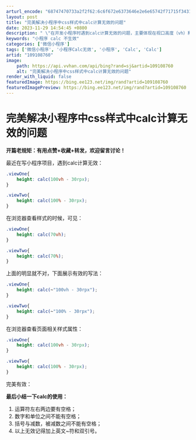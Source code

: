 ```yaml
---
arturl_encode: "68747470733a2f2f62:6c6f672e6373646e2e6e65742f71715f34313432323934362f:61727469636c652f64657461696c732f313039313038373630"
layout: post
title: "完美解决小程序中css样式中calc计算无效的问题"
date: 2023-11-29 14:54:45 +0800
description: " \"在开发小程序时遇到calc计算无效的问题，主要体现在视口高度（vh）和百分比（%）的计算不准确。"
keywords: "小程序 calc 不生效"
categories: ['微信小程序']
tags: ['微信小程序', '小程序Calc无效', '小程序', 'Calc', 'Calc']
artid: "109108760"
image:
    path: https://api.vvhan.com/api/bing?rand=sj&artid=109108760
    alt: "完美解决小程序中css样式中calc计算无效的问题"
render_with_liquid: false
featuredImage: https://bing.ee123.net/img/rand?artid=109108760
featuredImagePreview: https://bing.ee123.net/img/rand?artid=109108760
---
```


# 完美解决小程序中css样式中calc计算无效的问题

**开篇老规矩：有用点赞+收藏+转发，欢迎留言讨论！**

最近在写小程序项目，遇到calc计算无效：

```css
.viewOne{
    height: calc(100vh - 30rpx);
}

.viewTwo{
    height: calc(100% - 30rpx);
}
```

在浏览器查看样式的时候，可见：

```css
.viewOne{
    height: calc(70vh);
}

.viewTwo{
    height: calc(70%);
}
```

上面的明显就不对，下面展示有效的写法：

```css
.viewOne{
    height: calc(~"100vh - 30rpx");
}

.viewTwo{
    height: calc(~"100% - 30rpx");
}
```

在浏览器查看页面相关样式属性：

```css
.viewOne{
    height: calc(100vh - 30rpx);
}

.viewTwo{
    height: calc(100% - 30rpx);
}
```

完美有效：

**最后小结一下calc的使用：**

1. 运算符左右两边要有空格；
2. 数字和单位之间不能有空格；
3. 括号与减数，被减数之间不能有空格；
4. 以上无效记得加上英文~符和双引号。